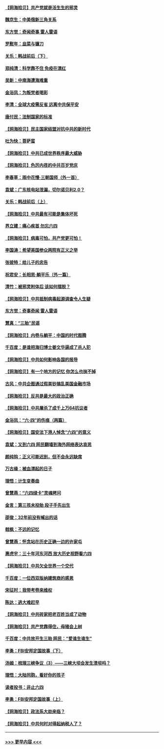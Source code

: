 #### [【网海拾贝】共产党就是活生生的邪灵](../pages/nsc993/n13036627.md?t=06221801) 
#### [魏京生：中美俄新三角关系](../pages/nsc993/n13035986.md?t=06221801) 
#### [东方觉：奇闻奇事 雷人雷语](../pages/nsc993/n13035878.md?t=06221801) 
#### [罗慰年：韭菜与镰刀](../pages/nsc993/n13034374.md?t=06221801) 
#### [关乐：韩战前后（下）](../pages/nsc993/n13034113.md?t=06221801) 
#### [郑纯清：科学靠不住 免疫在漂红](../pages/nsc993/n13034093.md?t=06221801) 
#### [吴新：中南海遭海难重](../pages/nsc993/n13034084.md?t=06221801) 
#### [金浴凤：为叛党者喝彩](../pages/nsc993/n13034058.md?t=06221801) 
#### [李清：全球大疫需反省 远离中共保平安](../pages/nsc993/n13033784.md?t=06221801) 
#### [唐付民：法制国家的标准](../pages/nsc993/n13032944.md?t=06221801) 
#### [【网海拾贝】民主国家结盟对抗中共的新时代](../pages/nsc993/n13031717.md?t=06221801) 
#### [吐为快：菩萨蛮](../pages/nsc993/n13030033.md?t=06221801) 
#### [【网海拾贝】中共已成世界秩序最大威胁](../pages/nsc993/n13028138.md?t=06221801) 
#### [【网海拾贝】色厉内荏的中共百岁党庆](../pages/nsc993/n13025582.md?t=06221801) 
#### [李春草：雨中花慢‧三朝国师（外一首）](../pages/nsc993/n13025567.md?t=06221801) 
#### [袁斌：广东核电站泄漏，切尔诺贝利2.0？](../pages/nsc993/n13025475.md?t=06221801) 
#### [关乐：韩战前后（上）](../pages/nsc993/n13025387.md?t=06221801) 
#### [【网海拾贝】中共最有可能是集体坏死](../pages/nsc993/n13023101.md?t=06221801) 
#### [界立建：痛心疾首 勿忘六四](../pages/nsc993/n13022339.md?t=06221801) 
#### [【网海拾贝】病毒可怕，共产党更可怕！](../pages/nsc993/n13020728.md?t=06221801) 
#### [李国涛：希望美国参众两院有正义之举](../pages/nsc993/n13020674.md?t=06221801) 
#### [张彼特：给儿子的忠告](../pages/nsc993/n13018934.md?t=06221801) 
#### [祝君安：长相思‧躺平乐（外一篇）](../pages/nsc993/n13018923.md?t=06221801) 
#### [清竹：被邪灵附体后 该如何摆脱？](../pages/nsc993/n13018877.md?t=06221801) 
#### [【网海拾贝】中共抵制病毒起源调查令人生疑](../pages/nsc993/n13017785.md?t=06221801) 
#### [东方觉：奇事奇闻 雷人雷语](../pages/nsc993/n13017577.md?t=06221801) 
#### [慧真：“三胎”民谣](../pages/nsc993/n13017394.md?t=06221801) 
#### [【网海拾贝】内卷与躺平：中国的时代图腾](../pages/nsc993/n13016128.md?t=06221801) 
#### [千百度：是谁把海归博士姜文华逼成了杀人犯](../pages/nsc993/n13015218.md?t=06221801) 
#### [【网海拾贝】中共如何影响各国的报导](../pages/nsc993/n13012599.md?t=06221801) 
#### [【网海拾贝】有一个地方的记忆 你怎么也抹不掉](../pages/nsc993/n13009802.md?t=06221801) 
#### [古风：中共企图通过假美钞搞乱美国金融市场](../pages/nsc993/n13009626.md?t=06221801) 
#### [【网海拾贝】反共是最大的政治正确](../pages/nsc993/n13007051.md?t=06221801) 
#### [【网海拾贝】中共屠杀了成千上万64抗议者](../pages/nsc993/n13002713.md?t=06221801) 
#### [金浴凤：“六·四”的伤痕（两篇）](../pages/nsc993/n13001719.md?t=06221801) 
#### [【网海拾贝】国安法下港人悼念“六四”的意义](../pages/nsc993/n13001039.md?t=06221801) 
#### [袁斌：又到六四 网民翻墙到海外网络表达哀思](../pages/nsc993/n13000995.md?t=06221801) 
#### [颜纯钩：正义可能迟到，但不会永远缺席](../pages/nsc993/n13000920.md?t=06221801) 
#### [万古缘：被血漂起的日子](../pages/nsc993/n13000914.md?t=06221801) 
#### [理悟：计生变奏曲](../pages/nsc993/n13000414.md?t=06221801) 
#### [曾慧燕：“六四绿卡”灵魂拷问](../pages/nsc993/n13000277.md?t=06221801) 
#### [金言：第三孩未投胎 段子手先出生](../pages/nsc993/n13000215.md?t=06221801) 
#### [邵俊：32年前没有喊出的话](../pages/nsc993/n13000181.md?t=06221801) 
#### [戟枫：不远的记忆](../pages/nsc993/n13000121.md?t=06221801) 
#### [曾慧燕：怀念站在历史正确一边的许家屯](../pages/nsc993/n13000073.md?t=06221801) 
#### [惠虎宇：三十年河东河西 放大历史视野看六四](../pages/nsc993/n13000018.md?t=06221801) 
#### [【网海拾贝】中共欠全世界一个交代](../pages/nsc993/n12998706.md?t=06221801) 
#### [千百度：一位西双版纳建筑商的感恩](../pages/nsc993/n12998487.md?t=06221801) 
#### [宋征时：我带考卷来维权](../pages/nsc993/n12994088.md?t=06221801) 
#### [陈达：逃大难赶早](../pages/nsc993/n12993569.md?t=06221801) 
#### [【网海拾贝】中共砖家把老百姓当成了动物](../pages/nsc993/n12993483.md?t=06221801) 
#### [【网海拾贝】共产党靠得住，母猪会上树](../pages/nsc993/n12990730.md?t=06221801) 
#### [千百度：中共放开生三胎 网民：“爱谁生谁生”](../pages/nsc993/n12990644.md?t=06221801) 
#### [李勇：FBI安邦定国故事（下）](../pages/nsc993/n12987854.md?t=06221801) 
#### [汤姆：梳理三峡争议（3）——三峡大坝会发生溃坝吗？](../pages/nsc993/n12989806.md?t=06221801) 
#### [理悟：大陆同胞，看好你的孩子](../pages/nsc993/n12989778.md?t=06221801) 
#### [读者投书：非止六四](../pages/nsc993/n12989673.md?t=06221801) 
#### [李勇：FBI安邦定国故事（上）](../pages/nsc993/n12987749.md?t=06221801) 
#### [【网海拾贝】政法系大劫来临？](../pages/nsc993/n12987596.md?t=06221801) 
#### [【网海拾贝】中共何时对得起纳税人了？](../pages/nsc993/n12985578.md?t=06221801) 

----
#### [ >>> 更早内容 <<< ](../indexes/nsc993-earlier.md)
